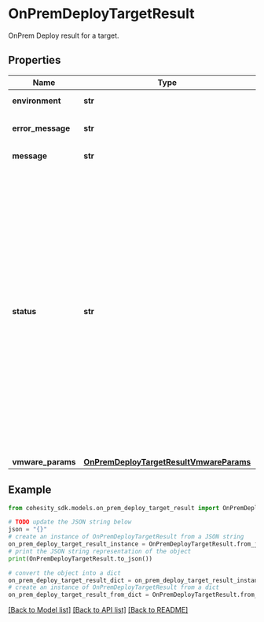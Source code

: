 # OnPremDeployTargetResult

OnPrem Deploy result for a target.

## Properties

Name | Type | Description | Notes
------------ | ------------- | ------------- | -------------
**environment** | **str** | Target environment of the onprem deploy task. | [optional] 
**error_message** | **str** | Specifies the error message for onprem task failure. | [optional] 
**message** | **str** | Message about the onprem deploy run. | [optional] 
**status** | **str** | Status of the OnPrem deploy for a target. &#39;Running&#39; indicates that the run is still running. &#39;Canceled&#39; indicates that the run has been canceled. &#39;Canceling&#39; indicates that the run is in the process of being canceled. &#39;Paused&#39; indicates that the ongoing run has been paused. &#39;Failed&#39; indicates that the run has failed. &#39;Missed&#39; indicates that the run was unable to take place at the scheduled time because the previous run was still happening. &#39;Succeeded&#39; indicates that the run has finished successfully. &#39;SucceededWithWarning&#39; indicates that the run finished successfully, but there were some warning messages. &#39;Skipped&#39; indicates that the run was skipped. | [optional] 
**vmware_params** | [**OnPremDeployTargetResultVmwareParams**](OnPremDeployTargetResultVmwareParams.md) |  | [optional] 

## Example

```python
from cohesity_sdk.models.on_prem_deploy_target_result import OnPremDeployTargetResult

# TODO update the JSON string below
json = "{}"
# create an instance of OnPremDeployTargetResult from a JSON string
on_prem_deploy_target_result_instance = OnPremDeployTargetResult.from_json(json)
# print the JSON string representation of the object
print(OnPremDeployTargetResult.to_json())

# convert the object into a dict
on_prem_deploy_target_result_dict = on_prem_deploy_target_result_instance.to_dict()
# create an instance of OnPremDeployTargetResult from a dict
on_prem_deploy_target_result_from_dict = OnPremDeployTargetResult.from_dict(on_prem_deploy_target_result_dict)
```
[[Back to Model list]](../README.md#documentation-for-models) [[Back to API list]](../README.md#documentation-for-api-endpoints) [[Back to README]](../README.md)


